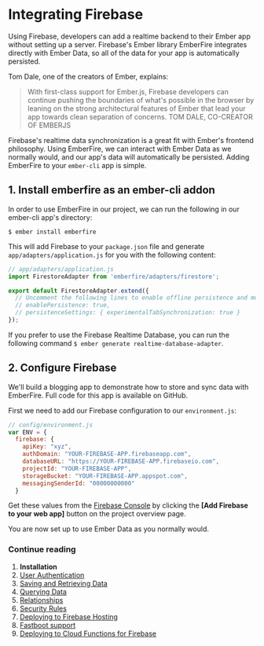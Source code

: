 # Integrating Firebase

Using Firebase, developers can add a realtime backend to their Ember app without setting up a server. Firebase's Ember library EmberFire integrates directly with Ember Data, so all of the data for your app is automatically persisted.

Tom Dale, one of the creators of Ember, explains:

> With first-class support for Ember.js, Firebase developers can continue pushing the boundaries of what's possible in the browser by leaning on the strong architectural features of Ember that lead your app towards clean separation of concerns.
TOM DALE, CO-CREATOR OF EMBERJS

Firebase's realtime data synchronization is a great fit with Ember's frontend philosophy. Using EmberFire, we can interact with Ember Data as we normally would, and our app's data will automatically be persisted. Adding EmberFire to your `ember-cli` app is simple.


## 1. Install emberfire as an ember-cli addon

In order to use EmberFire in our project, we can run the following in our ember-cli app's directory:

```
$ ember install emberfire
```

This will add Firebase to your `package.json` file and generate `app/adapters/application.js` for you with the following content:


```js
// app/adapters/application.js
import FirestoreAdapter from 'emberfire/adapters/firestore';

export default FirestoreAdapter.extend({
  // Uncomment the following lines to enable offline persistence and multi-tab support
  // enablePersistence: true,
  // persistenceSettings: { experimentalTabSynchronization: true }
});
```

If you prefer to use the Firebase Realtime Database, you can run the following command `$ ember generate realtime-database-adapter`.

## 2. Configure Firebase

We'll build a blogging app to demonstrate how to store and sync data with EmberFire. Full code for this app is available on GitHub.

First we need to add our Firebase configuration to our `environment.js`:

```js
// config/environment.js
var ENV = {
  firebase: {
    apiKey: "xyz",
    authDomain: "YOUR-FIREBASE-APP.firebaseapp.com",
    databaseURL: "https://YOUR-FIREBASE-APP.firebaseio.com",
    projectId: "YOUR-FIREBASE-APP",
    storageBucket: "YOUR-FIREBASE-APP.appspot.com",
    messagingSenderId: "00000000000"
  }
```

Get these values from the [Firebase Console](https://console.firebase.google.com/) by clicking the **[Add Firebase to your web app]** button on the project overview page.

You are now set up to use Ember Data as you normally would.


### Continue reading

1. **Installation**
1. [User Authentication](authentication.md)
1. [Saving and Retrieving Data](saving-and-retrieving-data.md)
1. [Querying Data](querying-data.md)
1. [Relationships](relationships.md)
1. [Security Rules](security-rules.md)
1. [Deploying to Firebase Hosting](deploying-to-firebase-hosting.md)
1. [Fastboot support](fastboot-support.md)
1. [Deploying to Cloud Functions for Firebase](deploying-fastboot-to-cloud-functions.md)